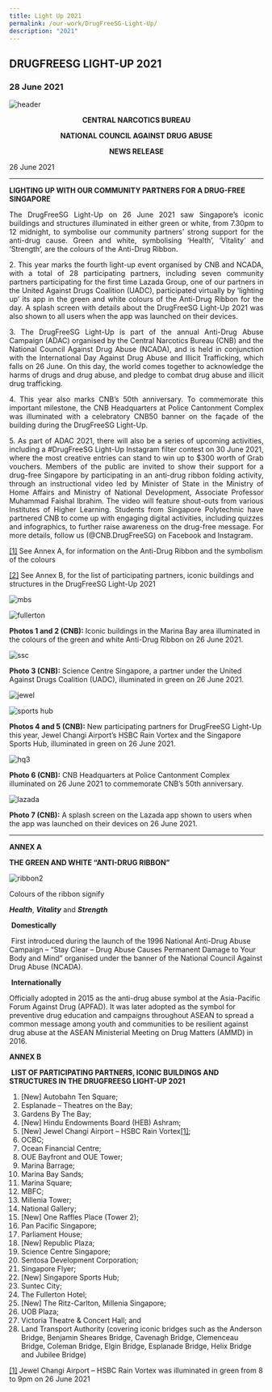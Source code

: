 ```yaml
---
title: Light Up 2021
permalink: /our-work/DrugFreeSG-Light-Up/
description: "2021"
---
```




DRUGFREESG LIGHT-UP 2021
------------------------

### 28 June 2021

![header](https://www.ncada.org.sg/images/default-source/newsrelease/header.jpg?sfvrsn=e14b973d_2)  

<p align="center">
	
</p><p align="center"> <b> CENTRAL NARCOTICS BUREAU </b>

</p><p align="center"> <b>NATIONAL COUNCIL AGAINST DRUG ABUSE </b>

</p><p align="center"> <b>NEWS RELEASE </b>

26 June 2021

* * *

**LIGHTING UP WITH OUR COMMUNITY PARTNERS FOR A DRUG-FREE SINGAPORE**  

</p><p align="justify"> The DrugFreeSG Light-Up on 26 June 2021 saw Singapore’s iconic buildings and structures illuminated in either green or white, from 7.30pm to 12 midnight, to symbolise our community partners’ strong support for the anti-drug cause. Green and white, symbolising ‘Health’, ‘Vitality’ and ‘Strength’, are the colours of the Anti-Drug Ribbon.
	
	

</p><p align="justify"> 2. This year marks the fourth light-up event organised by CNB and NCADA, with a total of 28 participating partners, including seven community partners participating for the first time&nbsp;Lazada Group, one of our partners in the United Against Drugs Coalition (UADC), participated virtually by ‘lighting up’ its app in the green and white colours of the Anti-Drug Ribbon for the day. A splash screen with details about the DrugFreeSG Light-Up 2021&nbsp;was also shown to all users when the app was launched on their devices.

</p><p align="justify"> 3. The DrugFreeSG Light-Up is part of the annual Anti-Drug Abuse Campaign (ADAC) organised by the Central Narcotics Bureau (CNB) and the National Council Against Drug Abuse (NCADA), and is held in conjunction with the International Day Against Drug Abuse and Illicit Trafficking, which falls on 26 June. On this day, the world comes together to acknowledge the harms of drugs and drug abuse, and pledge to combat drug abuse and illicit drug trafficking.&nbsp;

</p><p align="justify"> 4. This year also marks CNB’s 50th&nbsp;anniversary. To commemorate this important milestone, the CNB Headquarters at Police Cantonment Complex was illuminated with a celebratory CNB50 banner on the façade of the building during the DrugFreeSG Light-Up.

</p><p align="justify"> 5. As part of ADAC 2021, there will also be a series of upcoming activities, including a #DrugFreeSG Light-Up Instagram filter contest on 30 June 2021, where the most creative entries can stand to win up to $300 worth of Grab vouchers. Members of the public are invited to show their support for a drug-free Singapore by participating in an anti-drug ribbon folding activity, through an instructional video led by Minister of State in the Ministry of Home Affairs and Ministry of National Development, Associate Professor Muhammad Faishal Ibrahim. The video will feature shout-outs from various Institutes of Higher Learning. Students from Singapore Polytechnic have partnered CNB to come up with engaging digital activities, including quizzes and infographics, to further raise awareness on the drug-free message.&nbsp;For more details, follow us (@CNB.DrugFreeSG) on Facebook and Instagram.

 [\[1\]](file:///C:/Users/nadai/Desktop/NCADA/NR%2026062021%20Final.docx#_ftnref1)&nbsp;See&nbsp;Annex A, for information on the Anti-Drug Ribbon and the symbolism of the colours 

[\[2\]](file:///C:/Users/nadai/Desktop/NCADA/NR%2026062021%20Final.docx#_ftnref2)&nbsp;See&nbsp;Annex B, for the list of participating partners, iconic buildings and structures in the DrugFreeSG Light-Up 2021

![mbs](https://www.ncada.org.sg/images/default-source/newsrelease/mbs.jpg?sfvrsn=f54b973d_2)

![fullerton](https://www.ncada.org.sg/images/default-source/newsrelease/fullerton.jpg?sfvrsn=c14b973d_2)

**Photos 1 and 2 (CNB):**&nbsp;Iconic buildings in the Marina Bay area illuminated in the colours of the green and white Anti-Drug Ribbon on 26 June 2021.

![ssc](https://www.ncada.org.sg/images/default-source/newsrelease/ssc.jpg?sfvrsn=f94b973d_2)

**Photo 3 (CNB):**&nbsp;Science Centre Singapore, a partner under the United Against Drugs Coalition (UADC), illuminated in green on 26 June 2021.

![jewel](https://www.ncada.org.sg/images/default-source/newsrelease/jewel.jpg?sfvrsn=e54b973d_2)

![sports hub](https://www.ncada.org.sg/images/default-source/newsrelease/sports-hub.jpg?sfvrsn=e94b973d_2)

**Photos 4 and 5 (CNB):**&nbsp;New participating partners for DrugFreeSG Light-Up this year, Jewel Changi Airport’s HSBC Rain Vortex and the Singapore Sports Hub, illuminated in green on 26 June 2021.

![hq3](https://www.ncada.org.sg/images/default-source/newsrelease/hq3.png?sfvrsn=8a44973d_2)

**Photo 6 (CNB):**&nbsp;CNB Headquarters at Police Cantonment Complex illuminated on 26 June 2021 to commemorate CNB’s 50th&nbsp;anniversary.

![lazada](https://www.ncada.org.sg/images/default-source/newsrelease/lazada.jpg?sfvrsn=f14b973d_2)

**Photo 7 (CNB):**&nbsp;A splash screen on the Lazada app shown to users when the app was launched on their devices on 26 June 2021.&nbsp;

***

**ANNEX A**

  

**THE GREEN AND WHITE “ANTI-DRUG RIBBON”**

![ribbon2](https://www.ncada.org.sg/images/default-source/newsrelease/ribbon2.png?sfvrsn=ac44973d_2)

Colours of the ribbon signify

**_Health_**,&nbsp;**_Vitality_**&nbsp;and&nbsp;**_Strength_**

&nbsp;**Domestically**

&nbsp;First introduced during the launch of the 1996 National Anti-Drug Abuse Campaign – “Stay Clear – Drug Abuse Causes Permanent Damage to Your Body and Mind” organised under the banner of the National Council Against Drug Abuse (NCADA).

&nbsp;**Internationally**

Officially adopted in 2015 as the anti-drug abuse symbol at the Asia-Pacific Forum Against Drug (APFAD). It was later adopted as the symbol for preventive drug education and campaigns throughout ASEAN to spread a common message among youth and communities to be resilient against drug abuse at the ASEAN Ministerial Meeting on Drug Matters (AMMD) in 2016.  

  

**ANNEX B**

&nbsp;**LIST OF PARTICIPATING PARTNERS, ICONIC BUILDINGS AND STRUCTURES IN THE DRUGFREESG LIGHT-UP 2021**&nbsp;

1.  \[New\] Autobahn Ten Square;
2.  Esplanade – Theatres on the Bay;&nbsp;
3.  Gardens By The Bay;&nbsp;&nbsp;
4.  \[New\] Hindu Endowments Board (HEB) Ashram;
5.  \[New\] Jewel Changi Airport – HSBC Rain Vortex[\[1\]](file:///C:/Users/nadai/Desktop/NCADA/NR%2026062021%20Final.docx#_ftn1);
6.  OCBC;&nbsp;&nbsp;
7.  Ocean Financial Centre;
8.  OUE Bayfront and OUE Tower;
9.  Marina Barrage;&nbsp;
10.  Marina Bay Sands;&nbsp;&nbsp;
11.  Marina Square;&nbsp;&nbsp;
12.  MBFC;
13.  Millenia&nbsp;Tower;&nbsp;&nbsp;
14.  National Gallery;
15.  \[New\] One Raffles Place (Tower 2);
16.  Pan Pacific Singapore;
17.  Parliament House;
18.  \[New\] Republic Plaza;
19.  Science Centre Singapore;
20.  Sentosa&nbsp;Development Corporation;
21.  Singapore Flyer;
22.  \[New\] Singapore Sports Hub;
23.  Suntec City;
24.  The Fullerton Hotel;
25.  \[New\] The Ritz-Carlton, Millenia Singapore;
26.  UOB Plaza;
27.  Victoria Theatre &amp; Concert Hall; and
28.  Land Transport Authority (covering iconic bridges such as the Anderson Bridge, Benjamin Sheares Bridge, Cavenagh Bridge, Clemenceau Bridge, Coleman Bridge, Elgin Bridge, Esplanade Bridge, Helix Bridge and Jubilee Bridge)

  

[\[1\]](file:///C:/Users/nadai/Desktop/NCADA/NR%2026062021%20Final.docx#_ftnref1)&nbsp;Jewel Changi Airport – HSBC Rain Vortex was illuminated in green from 8 to 9pm on 26 June 2021</p>